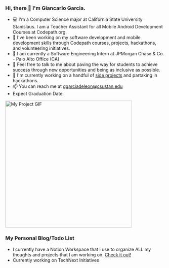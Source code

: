 ### Hi, there 👋 I'm Giancarlo Garcia.

- 💻 I'm a Computer Science major at California State University Stanislaus. I am a Teacher Assistant for all Mobile Android Development Courses at Codepath.org. 
- 🔭 I've been working on my software development and mobile development skills through Codepath courses, projects, hackathons, and volunteering initiatives.
- :briefcase: I am currently a Software Engineering Intern at JPMorgan Chase & Co. - Palo Alto Office (CA) 
- 💬 Feel free to talk to me about paving the way for students to achieve success through new opportunities and being as inclusive as possible.
- 🔨 I'm currently working on a handful of [side projects](https://www.notion.so/Personal-Blog-Todo-List-0fc9641270ff40a3957312adcb7f877f) and partaking in hackathons.
- 📫 You can reach me at ggarciadeleon@csustan.edu 
- Expect Graduation Date:
<img src="https://tenor.com/view/well-get-thereincredibles-driving-get-there-road-rage-superhero-gif-12009259.gif" alt="My Project GIF" width="400">


### My Personal Blog/Todo List

- I currently have a Notion Workspace that I use to organize ALL my thoughts and projects that I am working on. [Check it out!](https://www.notion.so/Personal-Blog-Todo-List-0fc9641270ff40a3957312adcb7f877f)
- Currently working on TechNext Initiatives
